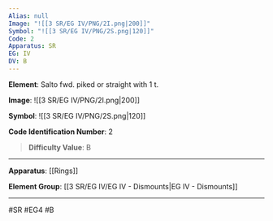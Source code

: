 ```yaml
---
Alias: null
Image: "![[3 SR/EG IV/PNG/2I.png|200]]"
Symbol: "![[3 SR/EG IV/PNG/2S.png|120]]"
Code: 2
Apparatus: SR
EG: IV
DV: B
---
```

**Element**: Salto fwd. piked or straight with 1 t.

**Image**:
![[3 SR/EG IV/PNG/2I.png|200]]

**Symbol**:
![[3 SR/EG IV/PNG/2S.png|120]]

**Code Identification Number**: 2

>**Difficulty Value**: B

___
**Apparatus**: [[Rings]]

**Element Group**: [[3 SR/EG IV/EG IV - Dismounts|EG IV - Dismounts]]
___
#SR #EG4 #B
